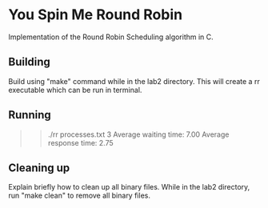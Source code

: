 # You Spin Me Round Robin

Implementation of the Round Robin Scheduling algorithm in C.

## Building

Build using "make" command while in the lab2 directory.
This will create a rr executable which can be run in
terminal.

## Running

>> ./rr processes.txt 3
Average waiting time: 7.00
Average response time: 2.75


## Cleaning up

Explain briefly how to clean up all binary files.
While in the lab2 directory, run "make clean" to remove
all binary files.